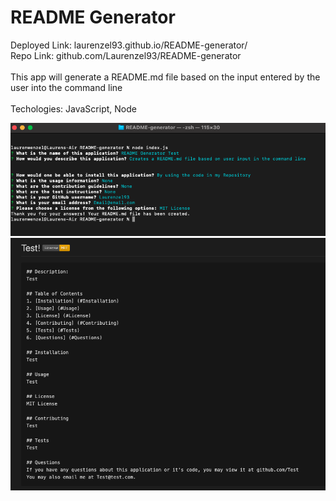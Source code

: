 # README Generator

Deployed Link: laurenzel93.github.io/README-generator/ <br>
Repo Link: github.com/Laurenzel93/README-generator <br>
<br>
This app will generate a README.md file based on the input entered by the user into the command line <br>
<br>
Techologies: JavaScript, Node<br>


![Screenshot](assets/README-generator1.png)
![Screenshot](assets/README-generator2.png)
